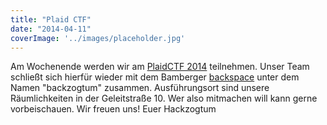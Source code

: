 ```yaml
---
title: "Plaid CTF"
date: "2014-04-11"
coverImage: '../images/placeholder.jpg'
---
```


Am Wochenende werden wir am [PlaidCTF 2014](http://play.plaidctf.com/scoreboard) teilnehmen. Unser Team schließt sich hierfür wieder mit dem Bamberger [backspace](https://www.hackerspace-bamberg.de/Hauptseite) unter dem Namen "backzogtum" zusammen. Ausführungsort sind unsere Räumlichkeiten in der Geleitstraße 10. Wer also mitmachen will kann gerne vorbeischauen. Wir freuen uns! Euer Hackzogtum
